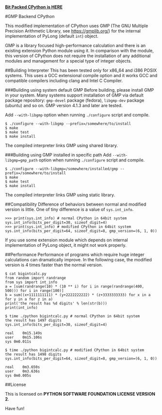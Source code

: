 **[Bit Packed CPython is HERE](https://github.com/s-wakaba/bitpacked-cpython/tree/bitpacked-3.5.1)**

#GMP Backend CPython

This modified implementation of CPython uses GMP (The GNU Multiple Precision Arithmetic Library, see https://gmplib.org/) for the internal implementation of PyLong (default `int`) object.

GMP is a library focused high-performance calculation and there is an existing extension Python module using it.
In comparison with the module, this version of CPython does not require the installation of any additional modules and management for a special type of integer objects.

##Building Interpreter
This has been tested only for x86_64 and i386 POSIX systems.
This uses a GCC extensional compile option and it works GCC and compatible compilers including clang and Intel C Compiler.

###Building using system default GMP
Before building, please install GMP in your system.
Many systems support installation of GMP via default package repository: `gmp-devel` package (fedora), `libgmp-dev` package (ubuntu) and so on.
GMP version 4.1.3 and later are tested.

Add `--with-libgmp` option when running `./configure` script and compile.
```
$ ./configure --with-libgmp --prefix=/somewhere/to/install
$ make
$ make test
$ make install
```
The compiled interpreter links GMP using shared library.

###Building using GMP installed in specific path
Add `--with-libgmp=gmp_path` option when running `./configure` script and compile.
```
$ ./configure --with-libgmp=/somewhere/installed/gmp --prefix=/somewhere/to/install
$ make
$ make test
$ make install
```
The compiled interpreter links GMP using static library.

##Compatibility
Difference of behaviors between normal and modified version is little.
One of tiny difference is a value of `sys.int_info`.
```
>>> print(sys.int_info) # normal CPython in 64bit system
sys.int_info(bits_per_digit=30, sizeof_digit=4)
>>> print(sys.int_info) # modified CPython in 64bit system
sys.int_info(bits_per_digit=64, sizeof_digit=8, gmp_version=(6, 1, 0))
```
If you use some extension module which depends on internal implementation of PyLong object, it might not work properly.

##Performance
Performance of programs which require huge integer calculations can dramatically improve.
In the following case, the modified version is 4 times faster than the normal version.
```
$ cat bigintcalc.py 
from random import randrange
from sys import int_info
a = [sum(randrange(10) * (10 ** i) for i in range(randrange(400, 500))) for i in range(100)]
b = sum((x+1111111111) * (y+2222222222) * (z+3333333333) for x in a for y in a for z in a)
print('the result has %d digits' % len(str(b)))
print(int_info)

$ time ./python bigintcalc.py # normal CPython in 64bit system
the result has 1497 digits
sys.int_info(bits_per_digit=30, sizeof_digit=4)

real	0m15.149s
user	0m15.106s
sys	0m0.011s

$ time ./python bigintcalc.py # modified CPython in 64bit system
the result has 1498 digits
sys.int_info(bits_per_digit=64, sizeof_digit=8, gmp_version=(6, 1, 0))

real	0m3.650s
user	0m3.636s
sys	0m0.005s
```


##License

This is licensed on **PYTHON SOFTWARE FOUNDATION LICENSE VERSION 2**.

Have fun!
